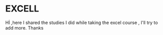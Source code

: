 # EXCELL
Hİ ,here I shared the  studies I did while taking the excel course , I'll try to add more. Thanks

